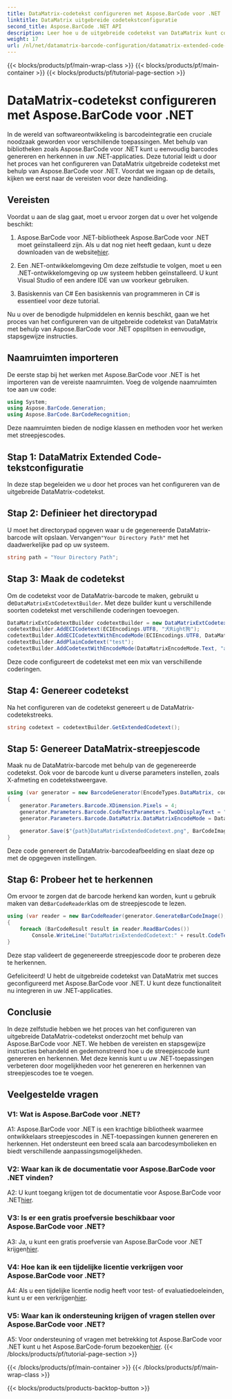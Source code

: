 ```yaml
---
title: DataMatrix-codetekst configureren met Aspose.BarCode voor .NET
linktitle: DataMatrix uitgebreide codetekstconfiguratie
second_title: Aspose.BarCode .NET API
description: Leer hoe u de uitgebreide codetekst van DataMatrix kunt configureren met Aspose.BarCode voor .NET. Genereer, herken en integreer barcodes in uw .NET-applicaties.
weight: 17
url: /nl/net/datamatrix-barcode-configuration/datamatrix-extended-code-text-configuration/
---
```


{{< blocks/products/pf/main-wrap-class >}}
{{< blocks/products/pf/main-container >}}
{{< blocks/products/pf/tutorial-page-section >}}

# DataMatrix-codetekst configureren met Aspose.BarCode voor .NET

In de wereld van softwareontwikkeling is barcodeintegratie een cruciale noodzaak geworden voor verschillende toepassingen. Met behulp van bibliotheken zoals Aspose.BarCode voor .NET kunt u eenvoudig barcodes genereren en herkennen in uw .NET-applicaties. Deze tutorial leidt u door het proces van het configureren van DataMatrix uitgebreide codetekst met behulp van Aspose.BarCode voor .NET. Voordat we ingaan op de details, kijken we eerst naar de vereisten voor deze handleiding.

## Vereisten

Voordat u aan de slag gaat, moet u ervoor zorgen dat u over het volgende beschikt:

1. Aspose.BarCode voor .NET-bibliotheek
Aspose.BarCode voor .NET moet geïnstalleerd zijn. Als u dat nog niet heeft gedaan, kunt u deze downloaden van de website[hier](https://releases.aspose.com/barcode/net/).

2. Een .NET-ontwikkelomgeving
Om deze zelfstudie te volgen, moet u een .NET-ontwikkelomgeving op uw systeem hebben geïnstalleerd. U kunt Visual Studio of een andere IDE van uw voorkeur gebruiken.

3. Basiskennis van C#
Een basiskennis van programmeren in C# is essentieel voor deze tutorial.

Nu u over de benodigde hulpmiddelen en kennis beschikt, gaan we het proces van het configureren van de uitgebreide codetekst van DataMatrix met behulp van Aspose.BarCode voor .NET opsplitsen in eenvoudige, stapsgewijze instructies.

## Naamruimten importeren

De eerste stap bij het werken met Aspose.BarCode voor .NET is het importeren van de vereiste naamruimten. Voeg de volgende naamruimten toe aan uw code:

```csharp
using System;
using Aspose.BarCode.Generation;
using Aspose.BarCode.BarCodeRecognition;
```

Deze naamruimten bieden de nodige klassen en methoden voor het werken met streepjescodes.

## Stap 1: DataMatrix Extended Code-tekstconfiguratie

In deze stap begeleiden we u door het proces van het configureren van de uitgebreide DataMatrix-codetekst.

## Stap 2: Definieer het directorypad

 U moet het directorypad opgeven waar u de gegenereerde DataMatrix-barcode wilt opslaan. Vervangen`"Your Directory Path"` met het daadwerkelijke pad op uw systeem.

```csharp
string path = "Your Directory Path";
```

## Stap 3: Maak de codetekst

 Om de codetekst voor de DataMatrix-barcode te maken, gebruikt u de`DataMatrixExtCodetextBuilder`. Met deze builder kunt u verschillende soorten codetekst met verschillende coderingen toevoegen.

```csharp
DataMatrixExtCodetextBuilder codetextBuilder = new DataMatrixExtCodetextBuilder();
codetextBuilder.AddECICodetext(ECIEncodings.UTF8, "犬Right狗");
codetextBuilder.AddECICodetextWithEncodeMode(ECIEncodings.UTF8, DataMatrixEncodeMode.C40, "ABCDE");
codetextBuilder.AddPlainCodetext("test");
codetextBuilder.AddCodetextWithEncodeMode(DataMatrixEncodeMode.Text, "abcde");
```

Deze code configureert de codetekst met een mix van verschillende coderingen.

## Stap 4: Genereer codetekst

Na het configureren van de codetekst genereert u de DataMatrix-codetekstreeks.

```csharp
string codetext = codetextBuilder.GetExtendedCodetext();
```

## Stap 5: Genereer DataMatrix-streepjescode

Maak nu de DataMatrix-barcode met behulp van de gegenereerde codetekst. Ook voor de barcode kunt u diverse parameters instellen, zoals X-afmeting en codetekstweergave.

```csharp
using (var generator = new BarcodeGenerator(EncodeTypes.DataMatrix, codetext))
{
    generator.Parameters.Barcode.XDimension.Pixels = 4;
    generator.Parameters.Barcode.CodeTextParameters.TwoDDisplayText = "Extended Codetext";
    generator.Parameters.Barcode.DataMatrix.DataMatrixEncodeMode = DataMatrixEncodeMode.ExtendedCodetext;

    generator.Save($"{path}DataMatrixExtendedCodetext.png", BarCodeImageFormat.Png);
}
```

Deze code genereert de DataMatrix-barcodeafbeelding en slaat deze op met de opgegeven instellingen.

## Stap 6: Probeer het te herkennen

 Om ervoor te zorgen dat de barcode herkend kan worden, kunt u gebruik maken van de`BarCodeReader`klas om de streepjescode te lezen.

```csharp
using (var reader = new BarCodeReader(generator.GenerateBarCodeImage(), DecodeType.DataMatrix))
{
    foreach (BarCodeResult result in reader.ReadBarCodes())
        Console.WriteLine("DataMatrixExtendedCodetext:" + result.CodeText);
}
```

Deze stap valideert de gegenereerde streepjescode door te proberen deze te herkennen.

Gefeliciteerd! U hebt de uitgebreide codetekst van DataMatrix met succes geconfigureerd met Aspose.BarCode voor .NET. U kunt deze functionaliteit nu integreren in uw .NET-applicaties.

## Conclusie

In deze zelfstudie hebben we het proces van het configureren van uitgebreide DataMatrix-codetekst onderzocht met behulp van Aspose.BarCode voor .NET. We hebben de vereisten en stapsgewijze instructies behandeld en gedemonstreerd hoe u de streepjescode kunt genereren en herkennen. Met deze kennis kunt u uw .NET-toepassingen verbeteren door mogelijkheden voor het genereren en herkennen van streepjescodes toe te voegen.

## Veelgestelde vragen

### V1: Wat is Aspose.BarCode voor .NET?

A1: Aspose.BarCode voor .NET is een krachtige bibliotheek waarmee ontwikkelaars streepjescodes in .NET-toepassingen kunnen genereren en herkennen. Het ondersteunt een breed scala aan barcodesymbolieken en biedt verschillende aanpassingsmogelijkheden.

### V2: Waar kan ik de documentatie voor Aspose.BarCode voor .NET vinden?

A2: U kunt toegang krijgen tot de documentatie voor Aspose.BarCode voor .NET[hier](https://reference.aspose.com/barcode/net/).

### V3: Is er een gratis proefversie beschikbaar voor Aspose.BarCode voor .NET?

 A3: Ja, u kunt een gratis proefversie van Aspose.BarCode voor .NET krijgen[hier](https://releases.aspose.com/).

### V4: Hoe kan ik een tijdelijke licentie verkrijgen voor Aspose.BarCode voor .NET?

 A4: Als u een tijdelijke licentie nodig heeft voor test- of evaluatiedoeleinden, kunt u er een verkrijgen[hier](https://purchase.aspose.com/temporary-license/).

### V5: Waar kan ik ondersteuning krijgen of vragen stellen over Aspose.BarCode voor .NET?

 A5: Voor ondersteuning of vragen met betrekking tot Aspose.BarCode voor .NET kunt u het Aspose.BarCode-forum bezoeken[hier](https://forum.aspose.com/c/barcode/13).
{{< /blocks/products/pf/tutorial-page-section >}}

{{< /blocks/products/pf/main-container >}}
{{< /blocks/products/pf/main-wrap-class >}}

{{< blocks/products/products-backtop-button >}}
